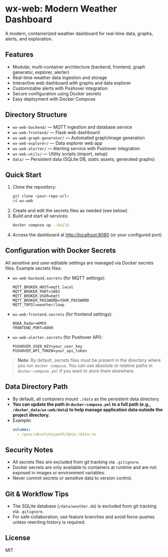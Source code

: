 # wx-web: Modern Weather Dashboard

A modern, containerized weather dashboard for real-time data, graphs, alerts, and exploration.

## Features
- Modular, multi-container architecture (backend, frontend, graph generator, explorer, alerter)
- Real-time weather data ingestion and storage
- Interactive web dashboard with graphs and data explorer
- Customizable alerts with Pushover integration
- Secure configuration using Docker secrets
- Easy deployment with Docker Compose

## Directory Structure
- `wx-web-backend/` — MQTT ingestion and database service
- `wx-web-frontend/` — Flask web dashboard
- `wx-web-graph-generator/` — Automated graph/image generation
- `wx-web-explorer/` — Data explorer web app
- `wx-web-alerter/` — Alerting service with Pushover integration
- `wx-web-utils/` — Utility scripts (import, setup)
- `data/` — Persistent data (SQLite DB, static assets, generated graphs)

## Quick Start
1. Clone the repository:
   ```bash
   git clone <your-repo-url>
   cd wx-web
   ```
2. Create and edit the secrets files as needed (see below).
3. Build and start all services:
   ```bash
   docker compose up --build
   ```
4. Access the dashboard at [http://localhost:8080](http://localhost:8080) (or your configured port)

## Configuration with Docker Secrets
All sensitive and user-editable settings are managed via Docker secrets files. Example secrets files:

- `wx-web-backend.secrets` (for MQTT settings):
  ```
  MQTT_BROKER_HOST=mqtt.local
  MQTT_BROKER_PORT=1883
  MQTT_BROKER_USER=mqtt
  MQTT_BROKER_PASSWORD=YOUR_PASSWORD
  MQTT_TOPIC=weather/loop
  ```
- `wx-web-frontend.secrets` (for frontend settings):
  ```
  NOAA_Radar=KMVX
  FRONTEND_PORT=8080
  ```
- `wx-web-alerter.secrets` (for Pushover API):
  ```
  PUSHOVER_USER_KEY=your_user_key
  PUSHOVER_API_TOKEN=your_api_token
  ```

> **Note:** By default, secrets files must be present in the directory where you run `docker compose`. You can use absolute or relative paths in `docker-compose.yml` if you want to store them elsewhere.

## Data Directory Path
- By default, all containers mount `./data` as the persistent data directory.
- **You can update the path in `docker-compose.yml` to a full path (e.g., `/docker_data/wx-web/data`) to help manage application data outside the project directory.**
- Example:
  ```yaml
  volumes:
    - /your/absolute/path/data:/data:rw
  ```

## Security Notes
- All secrets files are excluded from git tracking via `.gitignore`.
- Docker secrets are only available to containers at runtime and are not exposed in images or environment variables.
- Never commit secrets or sensitive data to version control.

## Git & Workflow Tips
- The SQLite database (`/data/weather.db`) is excluded from git tracking via `.gitignore`.
- For safe collaboration, use feature branches and avoid force-pushes unless rewriting history is required.

## License
MIT
